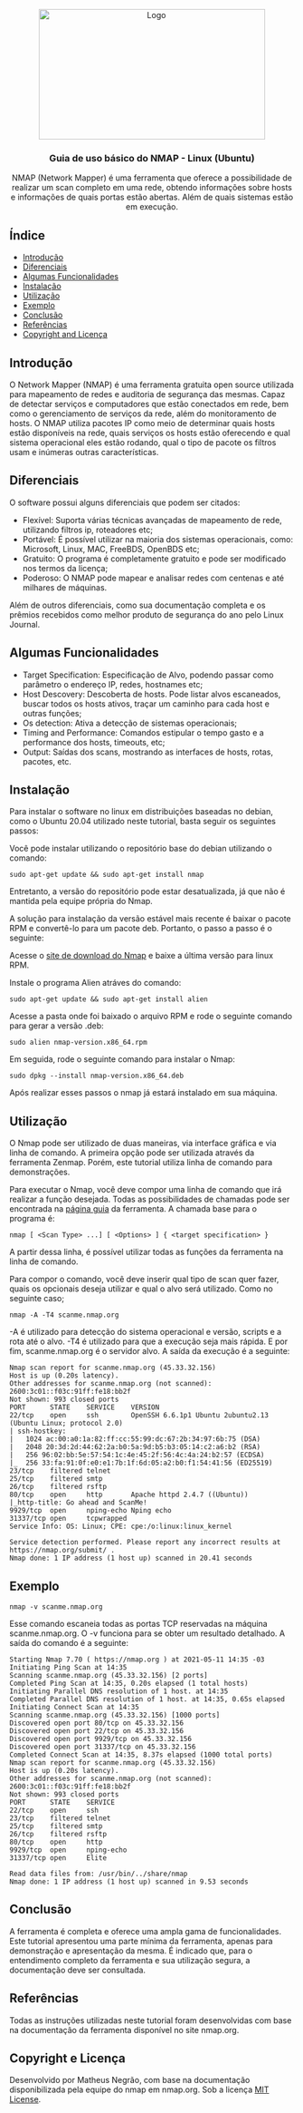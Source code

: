 <p align="center">
  <a href="https://nmap.org/">
    <img src="logo.png" alt="Logo" width=400 height=230>
  </a>
  <h3 align="center">Guia de uso básico do NMAP - Linux (Ubuntu)</h3>
  <p align="center">NMAP (Network Mapper) é uma ferramenta que oferece a possibilidade de realizar um scan completo em uma rede, obtendo informações sobre hosts e informações de quais portas estão abertas. Além de quais sistemas estão em execução.</p>
</p>
 
## Índice
 
- [Introdução](#Introdução)
- [Diferenciais](#Diferenciais)
- [Algumas Funcionalidades](#Algumas-Funcionalidades)
- [Instalação](#Instalação)
- [Utilização](#Utilização)
- [Exemplo](#Exemplo)
- [Conclusão](#Conclusão)
- [Referências](#Referências)
- [Copyright and Licença](#Copyright-e-Licença)
 
## Introdução
 
O Network Mapper (NMAP) é uma ferramenta gratuita open source utilizada para mapeamento de redes e auditoria de segurança das mesmas. Capaz de detectar serviços e computadores que estão conectados em rede, bem como o gerenciamento de serviços da rede, além do monitoramento de hosts. O NMAP utiliza pacotes IP como meio de determinar quais hosts estão disponíveis na rede, quais serviços os hosts estão oferecendo e qual sistema operacional eles estão rodando, qual o tipo de pacote os filtros usam e inúmeras outras características.
 
## Diferenciais
 
O software possui alguns diferenciais que podem ser citados:
 
- Flexível: Suporta várias técnicas avançadas de mapeamento de rede, utilizando filtros ip, roteadores etc;
- Portável: É possível utilizar na maioria dos sistemas operacionais, como: Microsoft, Linux, MAC, FreeBDS, OpenBDS etc;
- Gratuito: O programa é completamente gratuito e pode ser modificado nos termos da licença;
- Poderoso: O NMAP pode mapear e analisar redes com centenas e até milhares de máquinas.
 
Além de outros diferenciais, como sua documentação completa e os prêmios recebidos como melhor produto de segurança do ano pelo Linux Journal.
 
## Algumas Funcionalidades
 
- Target Specification: Especificação de Alvo, podendo passar como parâmetro o endereço IP, redes, hostnames etc;
- Host Descovery: Descoberta de hosts. Pode listar alvos escaneados, buscar todos os hosts ativos, traçar um caminho para cada host e outras funções;
- Os detection: Ativa a detecção de sistemas operacionais;
- Timing and Performance: Comandos estipular o tempo gasto e a performance dos hosts, timeouts, etc;
- Output: Saídas dos scans, mostrando as interfaces de hosts, rotas, pacotes, etc.
 
## Instalação
 
Para instalar o software no linux em distribuições baseadas no debian, como o Ubuntu 20.04 utilizado neste tutorial, basta seguir os seguintes passos:
 
Você pode instalar utilizando o repositório base do debian utilizando o comando:
 
`sudo apt-get update && sudo apt-get install nmap`
 
Entretanto, a versão do repositório pode estar desatualizada, já que não é mantida pela equipe própria do Nmap.
 
A solução para instalação da versão estável mais recente é baixar o pacote RPM e convertê-lo para um pacote deb. Portanto, o passo a passo é o seguinte:
 
Acesse o [site de download do Nmap](https://nmap.org/download.html) e baixe a última versão para linux RPM.
 
Instale o programa Alien atráves do comando:
 
`sudo apt-get update && sudo apt-get install alien`
 
Acesse a pasta onde foi baixado o arquivo RPM e rode o seguinte comando para gerar a versão .deb:
 
`sudo alien nmap-version.x86_64.rpm`
 
Em seguida, rode o seguinte comando para instalar o Nmap:
 
`sudo dpkg --install nmap-version.x86_64.deb`
 
Após realizar esses passos o nmap já estará instalado em sua máquina.
 
## Utilização
 
O Nmap pode ser utilizado de duas maneiras, via interface gráfica e via linha de comando. A primeira opção pode ser utilizada através da ferramenta Zenmap. Porém, este tutorial utiliza linha de comando para demonstrações.
 
Para executar o Nmap, você deve compor uma linha de comando que irá realizar a função desejada. Todas as possibilidades de chamadas pode ser encontrada na [página guia](https://nmap.org/book/man.html#man-description) da ferramenta. A chamada base para o programa é:
 
`nmap [ <Scan Type> ...] [ <Options> ] { <target specification> }`
 
A partir dessa linha, é possível utilizar todas as funções da ferramenta na linha de comando.
 
Para compor o comando, você deve inserir qual tipo de scan quer fazer, quais os opcionais deseja utilizar e qual o alvo será utilizado. Como no seguinte caso;
 
`nmap -A -T4 scanme.nmap.org`
 
-A é utilizado para detecção do sistema operacional e versão, scripts e a rota até o alvo. -T4 é utilizado para que a execução seja mais rápida. E por fim, scanme.nmap.org é o servidor alvo. A saída da execução é a seguinte:
 
```
Nmap scan report for scanme.nmap.org (45.33.32.156)
Host is up (0.20s latency).
Other addresses for scanme.nmap.org (not scanned): 2600:3c01::f03c:91ff:fe18:bb2f
Not shown: 993 closed ports
PORT      STATE    SERVICE    VERSION
22/tcp    open     ssh        OpenSSH 6.6.1p1 Ubuntu 2ubuntu2.13 (Ubuntu Linux; protocol 2.0)
| ssh-hostkey:
|   1024 ac:00:a0:1a:82:ff:cc:55:99:dc:67:2b:34:97:6b:75 (DSA)
|   2048 20:3d:2d:44:62:2a:b0:5a:9d:b5:b3:05:14:c2:a6:b2 (RSA)
|   256 96:02:bb:5e:57:54:1c:4e:45:2f:56:4c:4a:24:b2:57 (ECDSA)
|_  256 33:fa:91:0f:e0:e1:7b:1f:6d:05:a2:b0:f1:54:41:56 (ED25519)
23/tcp    filtered telnet
25/tcp    filtered smtp
26/tcp    filtered rsftp
80/tcp    open     http       Apache httpd 2.4.7 ((Ubuntu))
|_http-title: Go ahead and ScanMe!
9929/tcp  open     nping-echo Nping echo
31337/tcp open     tcpwrapped
Service Info: OS: Linux; CPE: cpe:/o:linux:linux_kernel
 
Service detection performed. Please report any incorrect results at https://nmap.org/submit/ .
Nmap done: 1 IP address (1 host up) scanned in 20.41 seconds
```
 
## Exemplo
 
`nmap -v scanme.nmap.org`
 
Esse comando escaneia todas as portas TCP reservadas na máquina scanme.nmap.org. O -v funciona para se obter um resultado detalhado. A saída do comando é a seguinte:
 
```
Starting Nmap 7.70 ( https://nmap.org ) at 2021-05-11 14:35 -03
Initiating Ping Scan at 14:35
Scanning scanme.nmap.org (45.33.32.156) [2 ports]
Completed Ping Scan at 14:35, 0.20s elapsed (1 total hosts)
Initiating Parallel DNS resolution of 1 host. at 14:35
Completed Parallel DNS resolution of 1 host. at 14:35, 0.65s elapsed
Initiating Connect Scan at 14:35
Scanning scanme.nmap.org (45.33.32.156) [1000 ports]
Discovered open port 80/tcp on 45.33.32.156
Discovered open port 22/tcp on 45.33.32.156
Discovered open port 9929/tcp on 45.33.32.156
Discovered open port 31337/tcp on 45.33.32.156
Completed Connect Scan at 14:35, 8.37s elapsed (1000 total ports)
Nmap scan report for scanme.nmap.org (45.33.32.156)
Host is up (0.20s latency).
Other addresses for scanme.nmap.org (not scanned): 2600:3c01::f03c:91ff:fe18:bb2f
Not shown: 993 closed ports
PORT      STATE    SERVICE
22/tcp    open     ssh
23/tcp    filtered telnet
25/tcp    filtered smtp
26/tcp    filtered rsftp
80/tcp    open     http
9929/tcp  open     nping-echo
31337/tcp open     Elite
 
Read data files from: /usr/bin/../share/nmap
Nmap done: 1 IP address (1 host up) scanned in 9.53 seconds
```
 
## Conclusão
 
A ferramenta é completa e oferece uma ampla gama de funcionalidades. Este tutorial apresentou uma parte mínima da ferramenta, apenas para demonstração e apresentação da mesma. É indicado que, para o entendimento completo da ferramenta e sua utilização segura, a documentação deve ser consultada.
 
## Referências
 
Todas as instruções utilizadas neste tutorial foram desenvolvidas com base na documentação da ferramenta disponível no site nmap.org.
 
## Copyright e Licença
 
Desenvolvido por Matheus Negrão, com base na documentação disponibilizada pela equipe do nmap em nmap.org. Sob a licença [MIT License](https://reponame/blob/master/LICENSE).
